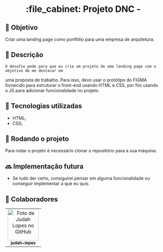 <h1 align="center">:file_cabinet: Projeto DNC -</h1>

## :dart: Objetivo

Criar uma landing page como portfólio para uma empresa de arquitetura.

## :memo: Descrição

    O desafio pede para que eu crie um projeto de uma landing page com o objetivo de me destacar em
uma proposta de trabalho. Para isso, devo usar o protótipo do FIGMA fornecido para estruturar
o front-end usando HTML e CSS, por fim usando o JS para adicionar funcionalidade no projeto.

## :wrench: Tecnologias utilizadas

-   HTML;
-   CSS;

## :rocket: Rodando o projeto

Para rodar o projeto é necessário clonar o repositório para a sua máquina.

## :soon: Implementação futura

-   Se tudo der certo, consiguirei pensar em alguma funcionalidade ou conseguir implementar
    a que eu quis.

## :handshake: Colaboradores

<table>
  <tr>
    <td align="center">
      <a href="https://github.com/judah-lopes">
        <img src="https://avatars.githubusercontent.com/u/134812191?s=400&u=00a571215f2ea321a8738af235cea655e1e36ec6&v=4" width="100px;" alt="Foto de Judah Lopes no GitHub"/><br>
        <sub>
          <b>judah-lopes</b>
        </sub>
      </a>
    </td>
  </tr>
</table>
